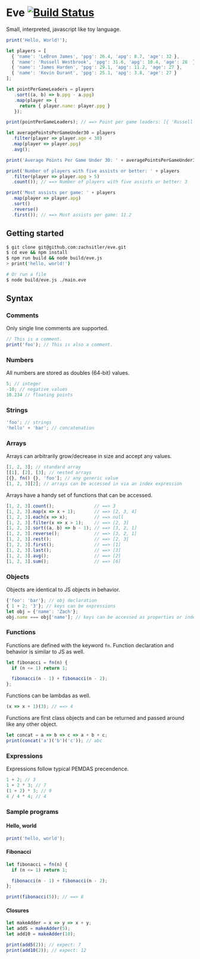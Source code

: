 # Eve [![Build Status](https://travis-ci.com/zachsitler/eve.svg?token=jM57TwesxyoNy8ahi5gJ&branch=master)](https://travis-ci.com/zachsitler/eve)

Small, interpreted, javascript like toy language.

```js
print('Hello, World!');

let players = [
  { 'name': 'LeBron James', 'ppg': 26.4, 'apg': 8.7, 'age': 32 },
  { 'name': 'Russell Westbrook', 'ppg': 31.6, 'apg': 10.4, 'age': 28  },
  { 'name': 'James Harden', 'ppg': 29.1, 'apg': 11.2, 'age': 27 },
  { 'name': 'Kevin Durant', 'ppg': 25.1, 'apg': 3.8, 'age': 27 }
];

let pointPerGameLeaders = players
   .sort((a, b) => b.ppg - a.ppg)
   .map(player => {
     return { player.name: player.ppg }
   });

print(pointPerGameLeaders); // ==> Point per game leaders: [{ 'Russell Westbrook': 31.6 }, ... ]

let averagePointsPerGameUnder30 = players
  .filter(player => player.age < 30)
  .map(player => player.ppg)
  .avg();

print('Average Points Per Game Under 30: ' + averagePointsPerGameUnder30); // ==> ...: 28.6

print('Number of players with five assists or better: ' + players
  .filter(player => player.apg > 5)
  .count()); // ==> Number of players with five assists or better: 3

print('Most assists per game: ' + players
  .map(player => player.apg)
  .sort()
  .reverse()
  .first()); // ==> Most assists per game: 11.2
```

## Getting started
```sh
$ git clone git@github.com:zachsitler/eve.git
$ cd eve && npm install
$ npm run build && node build/eve.js
> print('hello, world!')

# Or run a file
$ node build/eve.js ./main.eve
```


## Syntax

### Comments

Only single line comments are supported.
```js
// This is a comment.
print('foo'); // This is also a comment.
```

### Numbers

All numbers are stored as doubles (64-bit) values.
```js
5; // integer
-10; // negative values
10.234 // floating points
```

### Strings
```js
'foo'; // strings
'hello' + 'bar'; // concatenation
```

### Arrays

Arrays can arbitrarily grow/decrease in size and accept any values.
```js
[1, 2, 3]; // standard array
[[1], [2], [3]; // nested arrays
[{}, fn() {}, 'foo']; // any generic value
[1, 2, 3][2]; // arrays can be accessed in via an index expression
```

Arrays have a handy set of functions that can be accessed.
```js
[1, 2, 3].count();               // ==> 3
[1, 2, 3].map(x => x + 1);       // ==> [2, 3, 4]
[1, 2, 3].each(x => x);          // ==> null
[1, 2, 3].filter(x => x > 1);    // ==> [2, 3]
[1, 2, 3].sort((a, b) => b - 1); // ==> [3, 2, 1]
[1, 2, 3].reverse();             // ==> [3, 2, 1]
[1, 2, 3].rest();                // ==> [2, 3]
[1, 2, 3].first();               // ==> [1]
[1, 2, 3].last();                // ==> [3]
[1, 2, 3].avg();                 // ==> [2]
[1, 2, 3].sum();                 // ==> [6]
```

### Objects

Objects are identical to JS objects in behavior.
```js
{'foo': 'bar'}; // obj declaration
{ 1 + 2: '3'}; // keys can be expressions
let obj = {'name': 'Zach'};
obj.name === obj['name']; // keys can be accessed as properties or index expressions
```

### Functions

Functions are defined with the keyword `fn`. Function declaration and
behavior is similar to JS as well.
```js
let fibonacci = fn(n) {
  if (n <= 1) return 1;

  fibonacci(n - 1) + fibonacci(n - 2);
};
```

Functions can be lambdas as well.
```js
(x => x + 1)(3); // ==> 4
```

Functions are first class objects and can be returned and passed around like any other object.
```js
let concat = a => b => c => a + b + c;
print(concat('a')('b')('c')); // abc
```

### Expressions

Expressions follow typical PEMDAS precendence.
```js
1 + 2; // 3
1 + 2 * 3; // 7
(1 + 2) * 3; // 9
4 / 4 * 4; // 4
```

### Sample programs

#### Hello, world
```js
print('hello, world');
```

#### Fibonacci
```js
let fibonacci = fn(n) {
  if (n <= 1) return 1;

  fibonacci(n - 1) + fibonacci(n - 2);
};

print(fibonacci(5)); // ==> 8
```

#### Closures
```js
let makeAdder = x => y => x + y;
let add5 = makeAdder(5);
let add10 = makeAdder(10);

print(add5(2)); // expect: 7
print(add10(2)); // expect: 12
```
